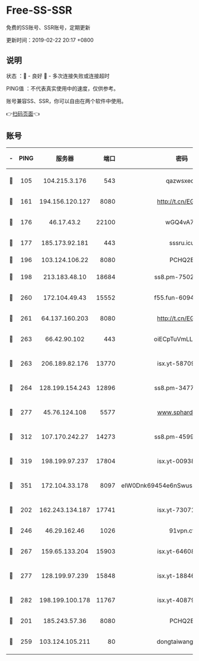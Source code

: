 # Free-SS-SSR

免费的SS账号、SSR账号，定期更新

更新时间：2019-02-22 20:17 +0800

## 说明

状态     ：🙂 - 良好 🙁 - 多次连接失败或连接超时

PING值   ：不代表真实使用中的速度，仅供参考。

账号兼容SS、SSR，你可以自由在两个软件中使用。

👉[扫码页面](https://liesauer.github.io/free-ss-ssr.github.io/)👈

## 账号

|-|PING|服务器|端口|密码|加密方式|区域|
|:----:|:----:|:-----:|-----:|:----:|:----:|:----:|
|🙂|105|104.215.3.176|543|qazwsxedc|aes-256-gcm|JP|
|🙂|161|194.156.120.127|8080|http://t.cn/EGJIyrl|rc4-md5|RU|
|🙂|176|46.17.43.2|22100|wGQ4vA7D|aes-256-gcm|RU|
|🙂|177|185.173.92.181|443|sssru.icu|rc4-md5|RU|
|🙂|196|103.124.106.22|8080|PCHQ2E|rc4-md5|CN|
|🙂|198|213.183.48.10|18684|ss8.pm-75023090|rc4-md5|RU|
|🙂|260|172.104.49.43|15552|f55.fun-60946179|aes-256-cfb|SG|
|🙂|261|64.137.160.203|8080|http://t.cn/EGJIyrl|rc4-md5|CA|
|🙂|263|66.42.90.102|443|oiECpTuVmLLxk4Ts|aes-256-cfb|US|
|🙂|263|206.189.82.176|13770|isx.yt-58709121|aes-256-cfb|SG|
|🙂|264|128.199.154.243|12896|ss8.pm-34775520|aes-256-cfb|SG|
|🙂|277|45.76.124.108|5577|www.sphard.com|aes-256-cfb|AU|
|🙂|312|107.170.242.27|14273|ss8.pm-45999497|aes-256-cfb|US|
|🙂|319|198.199.97.237|17804|isx.yt-00938684|aes-256-cfb|US|
|🙂|351|172.104.33.178|8097|eIW0Dnk69454e6nSwuspv9DmS201tQ0D|aes-256-cfb|SG|
|🙂|202|162.243.134.187|17741|isx.yt-73071395|aes-256-cfb|US|
|🙂|246|46.29.162.46|1026|91vpn.cf|rc4-md5|RU|
|🙂|267|159.65.133.204|15903|isx.yt-64608390|aes-256-cfb|SG|
|🙂|277|128.199.97.239|15848|isx.yt-18846898|aes-256-cfb|SG|
|🙂|282|198.199.100.178|11767|isx.yt-40879146|aes-256-cfb|US|
|🙁|201|185.243.57.36|8080|PCHQ2E|rc4-md5|US|
|🙁|259|103.124.105.211|80|dongtaiwang.com|aes-256-cfb|US|
